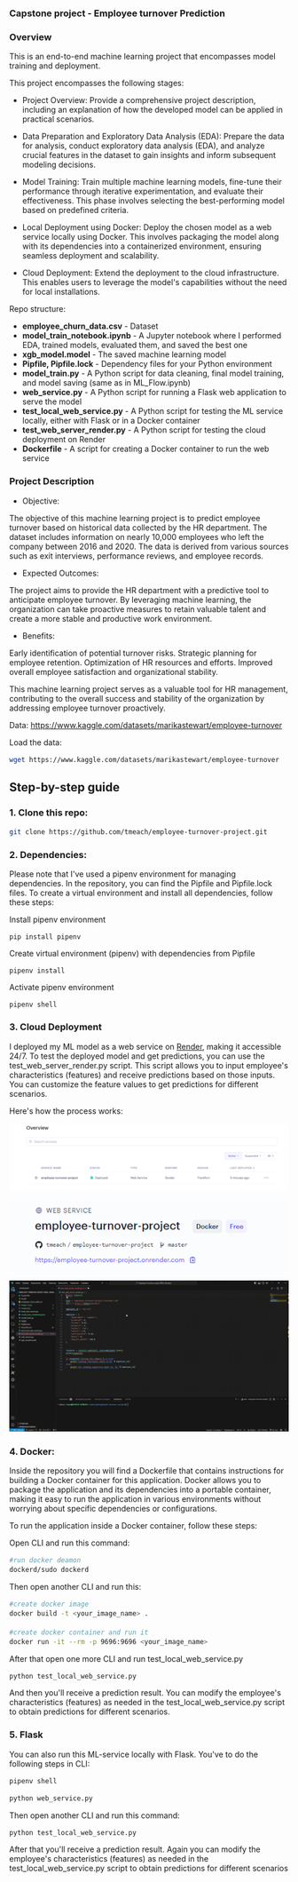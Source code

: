 ### Capstone project - Employee turnover Prediction

### Overview

This is an end-to-end machine learning project that encompasses model training and deployment.

This project encompasses the following stages:

- Project Overview: Provide a comprehensive project description, including an explanation of how the developed model can be applied in practical scenarios.

- Data Preparation and Exploratory Data Analysis (EDA):
Prepare the data for analysis, conduct exploratory data analysis (EDA), and analyze crucial features in the dataset to gain insights and inform subsequent modeling decisions.

- Model Training: Train multiple machine learning models, fine-tune their performance through iterative experimentation, and evaluate their effectiveness. This phase involves selecting the best-performing model based on predefined criteria.

- Local Deployment using Docker: Deploy the chosen model as a web service locally using Docker. This involves packaging the model along with its dependencies into a containerized environment, ensuring seamless deployment and scalability.

- Cloud Deployment: Extend the deployment to the cloud infrastructure. This enables users to leverage the model's capabilities without the need for local installations.

Repo structure:

- **employee_churn_data.csv** - Dataset
- **model_train_notebook.ipynb** -  A Jupyter notebook where I performed EDA, trained models, evaluated them, and saved the best one 
- **xgb_model.model** - The saved machine learning model
- **Pipfile, Pipfile.lock** - Dependency files for your Python environment
- **model_train.py** - A Python script for data cleaning, final model training, and model saving (same as in ML_Flow.ipynb)
- **web_service.py** - A Python script for running a Flask web application to serve the model
- **test_local_web_service.py** - A Python script for testing the ML service locally, either with Flask or in a Docker container
- **test_web_server_render.py** - A Python script for testing the cloud deployment on Render
- **Dockerfile** - A script for creating a Docker container to run the web service



### Project Description
- Objective:
  
The objective of this machine learning project is to predict employee turnover based on historical data collected by the HR department. The dataset includes information on nearly 10,000 employees who left the company between 2016 and 2020. The data is derived from various sources such as exit interviews, performance reviews, and employee records.


- Expected Outcomes:

The project aims to provide the HR department with a predictive tool to anticipate employee turnover. By leveraging machine learning, the organization can take proactive measures to retain valuable talent and create a more stable and productive work environment.

- Benefits:

Early identification of potential turnover risks.
Strategic planning for employee retention.
Optimization of HR resources and efforts.
Improved overall employee satisfaction and organizational stability.

This machine learning project serves as a valuable tool for HR management, contributing to the overall success and stability of the organization by addressing employee turnover proactively.


Data: https://www.kaggle.com/datasets/marikastewart/employee-turnover

Load the data:
```bash
wget https://www.kaggle.com/datasets/marikastewart/employee-turnover
```

## Step-by-step guide

### 1. Clone this repo:
```bash
git clone https://github.com/tmeach/employee-turnover-project.git
```

### 2. Dependencies: 
   
Please note that I've used a pipenv environment for managing dependencies. In the repository, you can find the Pipfile and Pipfile.lock files. To create a virtual environment and install all dependencies, follow these steps:

Install pipenv environment
```
pip install pipenv
```
Create virtual environment (pipenv) with dependencies from Pipfile
```
pipenv install
```
Activate pipenv environment
```
pipenv shell 
```

### 3. Cloud Deployment
I deployed my ML model as a web service on [Render](https://render.com/), making it accessible 24/7. To test the deployed model and get predictions, you can use the test_web_server_render.py script. This script allows you to input employee's characteristics (features) and receive predictions based on those inputs. You can customize the feature values to get predictions for different scenarios.

Here's how the process works:

![Alt text](image.png)

![Alt text](image-1.png)

![Alt text](%E2%97%8F-test_web_server_render.gif)

### 4. Docker:
   
Inside the repository you will find a Dockerfile that contains instructions for building a Docker container for this application. Docker allows you to package the application and its dependencies into a portable container, making it easy to run the application in various environments without worrying about specific dependencies or configurations.

To run the application inside a Docker container, follow these steps:

Open CLI and run this command:
```bash
#run docker deamon 
dockerd/sudo dockerd
```
Then open another CLI and run this:
```bash
#create docker image
docker build -t <your_image_name> .

#create docker container and run it 
docker run -it --rm -p 9696:9696 <your_image_name>
```
After that open one more CLI and run test_local_web_service.py
```bash
python test_local_web_service.py
```
And then you'll receive a prediction result. You can modify the employee's characteristics (features) as needed in the test_local_web_service.py script to obtain predictions for different scenarios.

### 5. Flask 
You can also run this ML-service locally with Flask. You've to do the following steps in CLI:

```bash
pipenv shell
```
```bash
python web_service.py
```
Then open another CLI and run this command: 
```bash
python test_local_web_service.py
```
After that you'll receive a prediction result. Again you can modify the employee's characteristics (features) as needed in the test_local_web_service.py script to obtain predictions for different scenarios
